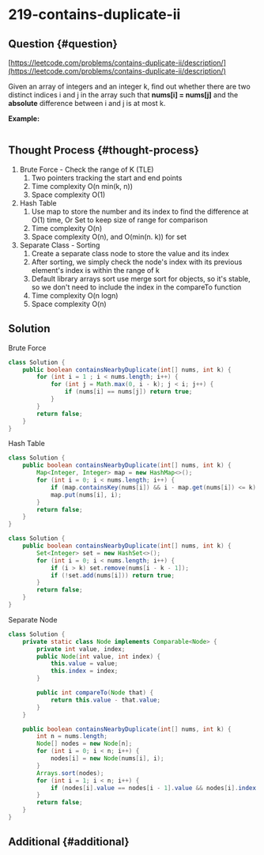 # 219-contains-duplicate-ii

## Question {#question}

[https://leetcode.com/problems/contains-duplicate-ii/description/](https://leetcode.com/problems/contains-duplicate-ii/description/)

Given an array of integers and an integer k, find out whether there are two distinct indices i and j in the array such that **nums\[i\] = nums\[j\]** and the **absolute** difference between i and j is at most k.

**Example:**

```text

```

## Thought Process {#thought-process}

1. Brute Force - Check the range of K \(TLE\)
   1. Two pointers tracking the start and end points
   2. Time complexity O\(n min\(k, n\)\)
   3. Space complexity O\(1\)
2. Hash Table
   1. Use map to store the number and its index to find the difference at O\(1\) time, Or Set to keep size of range for comparison
   2. Time complexity O\(n\)
   3. Space complexity O\(n\), and O\(min\(n. k\)\) for set
3. Separate Class - Sorting
   1. Create a separate class node to store the value and its index
   2. After sorting, we simply check the node's index with its previous element's index is within the range of k
   3. Default library arrays sort use merge sort for objects, so it's stable, so we don't need to include the index in the compareTo function
   4. Time complexity O\(n logn\)
   5. Space complexity O\(n\)

## Solution

Brute Force

```java
class Solution {
    public boolean containsNearbyDuplicate(int[] nums, int k) {
        for (int i = 1 ; i < nums.length; i++) {
            for (int j = Math.max(0, i - k); j < i; j++) {
                if (nums[i] == nums[j]) return true;
            }
        }
        return false;
    }
}
```

Hash Table

```java
class Solution {
    public boolean containsNearbyDuplicate(int[] nums, int k) {
        Map<Integer, Integer> map = new HashMap<>();
        for (int i = 0; i < nums.length; i++) {
            if (map.containsKey(nums[i]) && i - map.get(nums[i]) <= k) return true;
            map.put(nums[i], i);
        }
        return false;
    }
}
```

```java
class Solution {
    public boolean containsNearbyDuplicate(int[] nums, int k) {
        Set<Integer> set = new HashSet<>();
        for (int i = 0; i < nums.length; i++) {
            if (i > k) set.remove(nums[i - k - 1]);
            if (!set.add(nums[i])) return true;
        }
        return false;
    }
}
```

Separate Node

```java
class Solution {
    private static class Node implements Comparable<Node> {
        private int value, index;
        public Node(int value, int index) {
            this.value = value;
            this.index = index;
        }

        public int compareTo(Node that) {
            return this.value - that.value;
        }
    }

    public boolean containsNearbyDuplicate(int[] nums, int k) {
        int n = nums.length;
        Node[] nodes = new Node[n];
        for (int i = 0; i < n; i++) {
            nodes[i] = new Node(nums[i], i);
        }
        Arrays.sort(nodes);
        for (int i = 1; i < n; i++) {
            if (nodes[i].value == nodes[i - 1].value && nodes[i].index - nodes[i - 1].index <= k) return true;
        }
        return false;
    }
}
```

## Additional {#additional}

